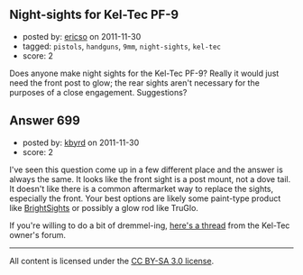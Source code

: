 ## Night-sights for Kel-Tec PF-9

- posted by: [ericso](https://stackexchange.com/users/-1/277-ericso) on 2011-11-30
- tagged: `pistols`, `handguns`, `9mm`, `night-sights`, `kel-tec`
- score: 2

Does anyone make night sights for the Kel-Tec PF-9? Really it would just need the front post to glow; the rear sights aren't necessary for the purposes of a close engagement. Suggestions?


## Answer 699

- posted by: [kbyrd](https://stackexchange.com/users/-1/37-kbyrd) on 2011-11-30
- score: 2

I've seen this question come up in a few different place and the answer is always the same. It looks like the front sight is a post mount, not a dove tail. It doesn't like there is a common aftermarket way to replace the sights, especially the front. Your best options are likely some paint-type product like [BrightSights](http://www.brightsights.com/Merchant2/merchant.mvc?Screen=PROD&Store_Code=gunsight&Product_Code=30012) or possibly a glow rod like TruGlo. 

If you're willing to do a bit of dremmel-ing, [here's a thread](http://www.thektog.org/forum/showthread.php?t=236066) from the Kel-Tec owner's forum.




---

All content is licensed under the [CC BY-SA 3.0 license](https://creativecommons.org/licenses/by-sa/3.0/).
